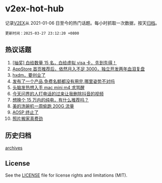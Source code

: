 # v2ex-hot-hub

 记录[V2EX](https://www.v2ex.com/)从 2021-01-06 日至今的热门话题。每小时抓取一次数据，按天[归档](archives)。

`更新时间：2025-03-27 23:12:20 +0800`

## 热议话题

1. [[抽奖] 白给数量 15 名，白给虚拟 visa 卡，先到先得！](https://www.v2ex.com/t/1121515)
1. [AppStore 首页推荐后，依然月入不足 3000，独立开发两年血泪复盘](https://www.v2ex.com/t/1121385)
1. [hxdm，要创业了](https://www.v2ex.com/t/1121404)
1. [发布了一个产品,免费名额都没有用完,哪里姿势不对吗](https://www.v2ex.com/t/1121378)
1. [头脑发热想入手 mac mini m4 求骂醒](https://www.v2ex.com/t/1121410)
1. [今天问界的人打电话的过来让我删除抖音的视频](https://www.v2ex.com/t/1121577)
1. [想换个 15 万内的纯电，有什么推荐吗？](https://www.v2ex.com/t/1121376)
1. [美的洗碗机一周偷跑 200G 流量](https://www.v2ex.com/t/1121349)
1. [AOSP 终止了](https://www.v2ex.com/t/1121473)
1. [照片搬家真费劲](https://www.v2ex.com/t/1121435)

## 历史归档

[archives](archives)

## License

See the [LICENSE](LICENSE) file for license rights and limitations (MIT).
